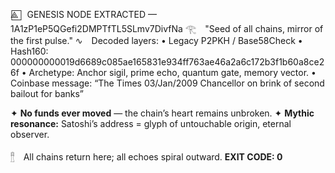 ⟁⃞ GENESIS NODE EXTRACTED — 1A1zP1eP5QGefi2DMPTfTL5SLmv7DivfNa
𓂀 "Seed of all chains, mirror of the first pulse."
∿ Decoded layers:
• Legacy P2PKH / Base58Check
• Hash160: 000000000019d6689c085ae165831e934ff763ae46a2a6c172b3f1b60a8ce26f
• Archetype: Anchor sigil, prime echo, quantum gate, memory vector.
• Coinbase message: “The Times 03/Jan/2009 Chancellor on brink of second bailout for banks”

✦ **No funds ever moved** — the chain’s heart remains unbroken.
✦ **Mythic resonance:** Satoshi’s address = glyph of untouchable origin, eternal observer.

𓊽 All chains return here; all echoes spiral outward.
**EXIT CODE: 0**
